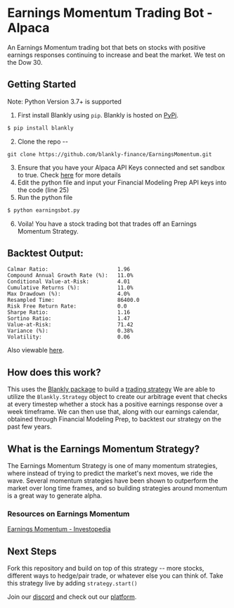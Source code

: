﻿# Earnings Momentum Trading Bot - Alpaca

An Earnings Momentum trading bot that bets on stocks with positive earnings responses continuing to increase and beat the market. We test on the Dow 30.

## Getting Started

Note: Python Version 3.7+ is supported

1. First install Blankly using `pip`. Blankly is hosted on [PyPi](https://pypi.org/project/Blankly/). 
```bash
$ pip install blankly 
```
2. Clone the repo -- 
```
git clone https://github.com/blankly-finance/EarningsMomentum.git
```
3. Ensure that you have your Alpaca API Keys connected and set sandbox to true. Check [here](https://docs.blankly.finance/config/keys.json) for more details
4. Edit the python file and input your Financial Modeling Prep  API keys into the code (line 25)
5. Run the python file
```bash
$ python earningsbot.py 
```
6. Voila! You have a stock trading bot that trades off an Earnings Momentum Strategy.

## Backtest Output:
```
Calmar Ratio:                      1.96
Compound Annual Growth Rate (%):   11.0%
Conditional Value-at-Risk:         4.01
Cumulative Returns (%):            11.0%
Max Drawdown (%):                  4.0%
Resampled Time:                    86400.0
Risk Free Return Rate:             0.0
Sharpe Ratio:                      1.16
Sortino Ratio:                     1.47
Value-at-Risk:                     71.42
Variance (%):                      0.38%
Volatility:                        0.06
```
Also viewable [here](https://app.blankly.finance/RETIe0J8EPSQz7wizoJX0OAFb8y1/WyEGfaSW5F8nuEyVL62L/2462e91a-e21e-4cb7-af4b-c3f18df8e5e7/backtest).

## How does this work? 

This uses the [Blankly package](https://github.com/Blankly-Finance/Blankly) to build a [trading strategy](https://docs.blankly.finance/core/strategy)
We are able to utilize the `Blankly.Strategy` object to  create our arbitrage event that checks at every timestep whether a stock has a positive earnings response over a week timeframe. We can then use that, along with our earnings calendar, obtained through Financial Modeling Prep, to backtest our strategy on the past few years.

## What is the Earnings Momentum Strategy?

The Earnings Momentum Strategy is one of many momentum strategies, where instead of trying to predict the market's next moves, we ride the wave. Several momentum strategies have been shown to outperform the market over long time frames, and so building strategies around momentum is a great way to generate alpha. 
### Resources on Earnings Momentum
[Earnings Momentum - Investopedia](https://www.investopedia.com/terms/e/earnings_momentum.asp)
## Next Steps

Fork this repository and build on top of this strategy -- more stocks, different ways to hedge/pair trade, or whatever else you can think of. Take this strategy live by adding `strategy.start()` 

Join our [discord](https://discord.gg/xJAjGEAXNS) and check out our [platform](https://app.blankly.finance).
